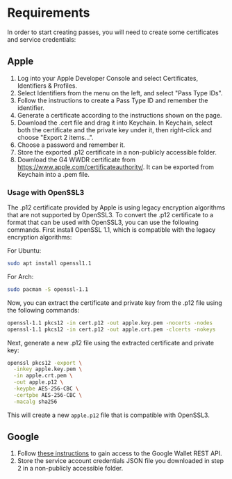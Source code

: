 # Requirements
In order to start creating passes, you will need to create some certificates and service credentials:

## Apple
1. Log into your Apple Developer Console and select Certificates, Identifiers & Profiles.
2. Select Identifiers from the menu on the left, and select "Pass Type IDs".
3. Follow the instructions to create a Pass Type ID and remember the identifier.
4. Generate a certificate according to the instructions shown on the page.
5. Download the .cert file and drag it into Keychain. In Keychain, select both the certificate and the private key under it, then right-click and choose "Export 2 items...".
6. Choose a password and remember it.
7. Store the exported .p12 certificate in a non-publicly accessible folder.
8. Download the G4 WWDR certificate from https://www.apple.com/certificateauthority/. It can be exported from Keychain into a .pem file.

### Usage with OpenSSL3
The .p12 certificate provided by Apple is using legacy encryption algorithms that are not supported by OpenSSL3. 
To convert the .p12 certificate to a format that can be used with OpenSSL3, you can use the following commands.
First install OpenSSL 1.1, which is compatible with the legacy encryption algorithms:

For Ubuntu:
```bash
sudo apt install openssl1.1
```

For Arch:
```bash
sudo pacman -S openssl-1.1
```

Now, you can extract the certificate and private key from the .p12 file using the following commands:

```bash
openssl-1.1 pkcs12 -in cert.p12 -out apple.key.pem -nocerts -nodes
openssl-1.1 pkcs12 -in cert.p12 -out apple.crt.pem -clcerts -nokeys
```

Next, generate a new .p12 file using the extracted certificate and private key:

```bash
openssl pkcs12 -export \
  -inkey apple.key.pem \
  -in apple.crt.pem \
  -out apple.p12 \
  -keypbe AES-256-CBC \
  -certpbe AES-256-CBC \
  -macalg sha256
```

This will create a new `apple.p12` file that is compatible with OpenSSL3.

## Google
1. Follow [these instructions](https://developers.google.com/wallet/generic/getting-started/auth/rest) to gain access to the Google Wallet REST API.
2. Store the service account credentials JSON file you downloaded in step 2 in a non-publicly accessible folder.
